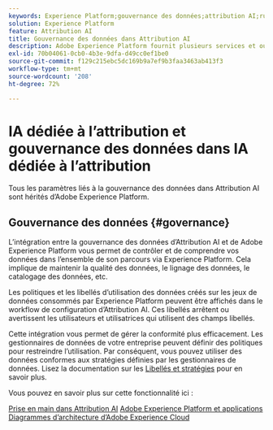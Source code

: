 ```yaml
---
keywords: Experience Platform;gouvernance des données;attribution AI;rubriques les plus consultées
solution: Experience Platform
feature: Attribution AI
title: Gouvernance des données dans Attribution AI
description: Adobe Experience Platform fournit plusieurs services et outils qui vous permettent de contrôler en toute confiance vos données d’expérience collectées afin de respecter vos pratiques commerciales, vos obligations légales et votre processus de développement.
exl-id: 70b04061-0cb0-4b3e-9dfa-d49cc0ef1be0
source-git-commit: f129c215ebc5dc169b9a7ef9b3faa3463ab413f3
workflow-type: tm+mt
source-wordcount: '208'
ht-degree: 72%

---
```


# IA dédiée à l’attribution et gouvernance des données dans IA dédiée à l’attribution

Tous les paramètres liés à la gouvernance des données dans Attribution AI sont hérités d’Adobe Experience Platform.

## Gouvernance des données {#governance}

L’intégration entre la gouvernance des données d’Attribution AI et de Adobe Experience Platform vous permet de contrôler et de comprendre vos données dans l’ensemble de son parcours via Experience Platform. Cela implique de maintenir la qualité des données, le lignage des données, le catalogage des données, etc.

Les politiques et les libellés d’utilisation des données créés sur les jeux de données consommés par Experience Platform peuvent être affichés dans le workflow de configuration d’Attribution AI. Ces libellés arrêtent ou avertissent les utilisateurs et utilisatrices qui utilisent des champs libellés.

Cette intégration vous permet de gérer la conformité plus efficacement. Les gestionnaires de données de votre entreprise peuvent définir des politiques pour restreindre l’utilisation. Par conséquent, vous pouvez utiliser des données conformes aux stratégies définies par les gestionnaires de données. Lisez la documentation sur les [Libellés et stratégies](https://experienceleague.adobe.com/docs/analytics-platform/using/cja-dataviews/data-governance.html?lang=fr) pour en savoir plus.

Vous pouvez en savoir plus sur cette fonctionnalité ici :

[Prise en main dans Attribution AI](../../attribution-ai/getting-started.md)
[Adobe Experience Platform et applications](https://experienceleague.adobe.com/docs/blueprints-learn/architecture/architecture-overview/platform-applications.html?lang=fr)
[Diagrammes d’architecture d’Adobe Experience Cloud](https://experienceleague.adobe.com/docs/blueprints-learn/architecture/architecture-overview/experience-cloud.html?lang=fr)
